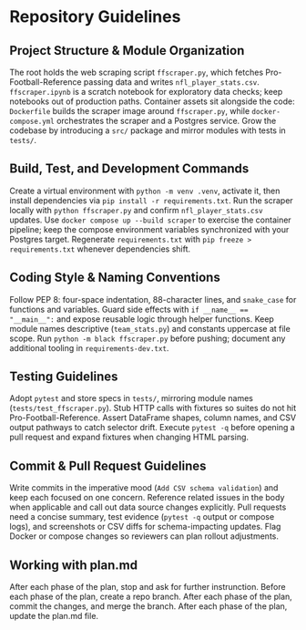 ﻿# Repository Guidelines

## Project Structure & Module Organization
The root holds the web scraping script `ffscraper.py`, which fetches Pro-Football-Reference passing data and writes `nfl_player_stats.csv`. `ffscraper.ipynb` is a scratch notebook for exploratory data checks; keep notebooks out of production paths. Container assets sit alongside the code: `Dockerfile` builds the scraper image around `ffscraper.py`, while `docker-compose.yml` orchestrates the scraper and a Postgres service. Grow the codebase by introducing a `src/` package and mirror modules with tests in `tests/`.

## Build, Test, and Development Commands
Create a virtual environment with `python -m venv .venv`, activate it, then install dependencies via `pip install -r requirements.txt`. Run the scraper locally with `python ffscraper.py` and confirm `nfl_player_stats.csv` updates. Use `docker compose up --build scraper` to exercise the container pipeline; keep the compose environment variables synchronized with your Postgres target. Regenerate `requirements.txt` with `pip freeze > requirements.txt` whenever dependencies shift.

## Coding Style & Naming Conventions
Follow PEP 8: four-space indentation, 88-character lines, and `snake_case` for functions and variables. Guard side effects with `if __name__ == "__main__":` and expose reusable logic through helper functions. Keep module names descriptive (`team_stats.py`) and constants uppercase at file scope. Run `python -m black ffscraper.py` before pushing; document any additional tooling in `requirements-dev.txt`.

## Testing Guidelines
Adopt `pytest` and store specs in `tests/`, mirroring module names (`tests/test_ffscraper.py`). Stub HTTP calls with fixtures so suites do not hit Pro-Football-Reference. Assert DataFrame shapes, column names, and CSV output pathways to catch selector drift. Execute `pytest -q` before opening a pull request and expand fixtures when changing HTML parsing.

## Commit & Pull Request Guidelines
Write commits in the imperative mood (`Add CSV schema validation`) and keep each focused on one concern. Reference related issues in the body when applicable and call out data source changes explicitly. Pull requests need a concise summary, test evidence (`pytest -q` output or compose logs), and screenshots or CSV diffs for schema-impacting updates. Flag Docker or compose changes so reviewers can plan rollout adjustments.

## Working with plan.md
After each phase of the plan, stop and ask for further instrunction.
Before each phase of the plan, create a repo branch.
After each phase of the plan, commit the changes, and merge the branch.
After each phase of the plan, update the plan.md file.
